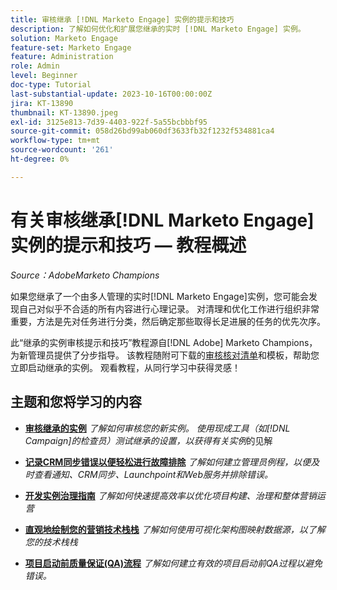 ```yaml
---
title: 审核继承 [!DNL Marketo Engage] 实例的提示和技巧
description: 了解如何优化和扩展您继承的实时 [!DNL Marketo Engage] 实例。
solution: Marketo Engage
feature-set: Marketo Engage
feature: Administration
role: Admin
level: Beginner
doc-type: Tutorial
last-substantial-update: 2023-10-16T00:00:00Z
jira: KT-13890
thumbnail: KT-13890.jpeg
exl-id: 3125e813-7d39-4403-922f-5a55bcbbbf95
source-git-commit: 058d26bd99ab060df3633fb32f1232f534881ca4
workflow-type: tm+mt
source-wordcount: '261'
ht-degree: 0%

---
```


# 有关审核继承[!DNL Marketo Engage]实例的提示和技巧 — 教程概述

*Source：AdobeMarketo Champions*

如果您继承了一个由多人管理的实时[!DNL Marketo Engage]实例，您可能会发现自己对似乎不合适的所有内容进行心理记录。 对清理和优化工作进行组织非常重要，方法是先对任务进行分类，然后确定那些取得长足进展的任务的优先次序。

此“继承的实例审核提示和技巧”教程源自[!DNL Adobe] Marketo Champions，为新管理员提供了分步指导。 该教程随附可下载的[审核核对清单](https://experienceleague.adobe.com/docs/marketo/using/getting-started-with-marketo/inheriting-a-marketo-engage-instance/where-to-start.html)和模板，帮助您立即启动继承的实例。 观看教程，从同行学习中获得灵感！

## 主题和您将学习的内容

* **[审核继承的实例](/help/marketo-tutorial-inherited-instance/audit-an-inherted-instance.md)**
  *了解如何审核您的新实例。 使用现成工具（如[!DNL Campaign]的检查员）测试继承的设置，以获得有关实例*&#x200B;的见解

* **[记录CRM同步错误以便轻松进行故障排除](/help/marketo-tutorial-inherited-instance/log-crm-sync-errors-for-easy-troubleshooting.md)**
  *了解如何建立管理员例程，以便及时查看通知、CRM同步、Launchpoint和Web服务并排除错误。*

* **[开发实例治理指南](/help/marketo-tutorial-inherited-instance/develop-an-instance-governance-guide.md)**
  *了解如何快速提高效率以优化项目构建、治理和整体营销运营*

* **[直观地绘制您的营销技术栈栈](/help/marketo-tutorial-inherited-instance/create-a-visual-data-flow-diagram.md)**
  *了解如何使用可视化架构图映射数据源，以了解您的技术栈栈*

* **[项目启动前质量保证(QA)流程](/help/marketo-tutorial-inherited-instance/essential-program-pre-launch-qa.md)**
  *了解如何建立有效的项目启动前QA过程以避免错误。*
